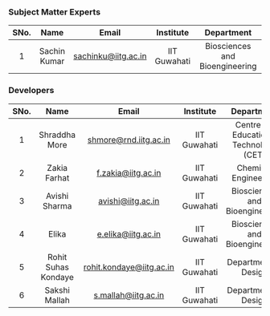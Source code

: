 ### Subject Matter Experts
| SNo. | Name | Email | Institute | Department |
| :---: | :---: | :---: | :---: | :---: |
| 1 | Sachin Kumar | sachinku@iitg.ac.in | IIT Guwahati | Biosciences and Bioengineering |

### Developers
| SNo. | Name | Email | Institute | Department |
| :---: | :---: | :---: | :---: | :---: |
| 1 | Shraddha More | shmore@rnd.iitg.ac.in | IIT Guwahati | Centre for Educational Technology (CET) |
| 2 | Zakia Farhat | f.zakia@iitg.ac.in | IIT Guwahati | Chemical Engineering |
| 3 | Avishi Sharma | avishi@iitg.ac.in | IIT Guwahati | Biosciences and Bioengineering |
| 4 | Elika | e.elika@iitg.ac.in | IIT Guwahati | Biosciences and Bioengineering |
| 5 | Rohit Suhas Kondaye | rohit.kondaye@iitg.ac.in | IIT Guwahati | Department of Design |
| 6 | Sakshi Mallah | s.mallah@iitg.ac.in | IIT Guwahati | Department of Design |